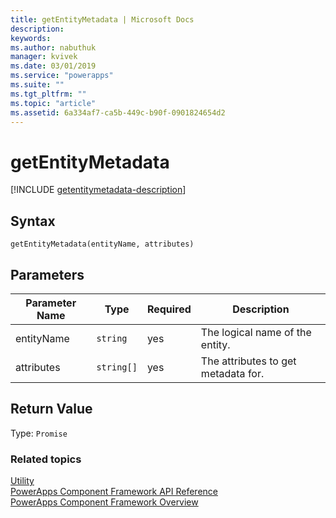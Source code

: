 ```yaml
---
title: getEntityMetadata | Microsoft Docs
description: 
keywords:
ms.author: nabuthuk
manager: kvivek
ms.date: 03/01/2019
ms.service: "powerapps"
ms.suite: ""
ms.tgt_pltfrm: ""
ms.topic: "article"
ms.assetid: 6a334af7-ca5b-449c-b90f-0901824654d2
---
```


# getEntityMetadata

[!INCLUDE [getentitymetadata-description](includes/getentitymetadata-description.md)]

## Syntax

`getEntityMetadata(entityName, attributes)`

## Parameters

| Parameter Name|Type|Required|Description|
| ------------- |----|--------|-----------|
|entityName|`string`|yes|The logical name of the entity.|
|attributes|`string[]`|yes|The attributes to get metadata for.

## Return Value

Type: `Promise`


### Related topics

[Utility](../utility.md)<br/>
[PowerApps Component Framework API Reference](../reference/index.md)<br/>
[PowerApps Component Framework Overview](../overview.md)